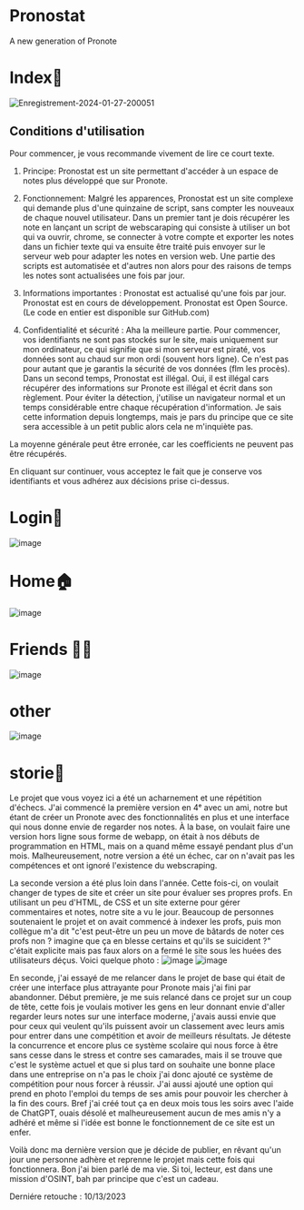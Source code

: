 # Pronostat
A new generation of Pronote
# Index📂
![Enregistrement-2024-01-27-200051](https://github.com/SaturnXIII/Pronostat/assets/110695125/a0311389-f363-4994-98de-884e844d8fcc)


## Conditions d'utilisation
Pour commencer, je vous recommande vivement de lire ce court texte.
1. Principe: Pronostat est un site permettant d'accéder à un espace de notes plus développé que sur Pronote.

2. Fonctionnement: Malgré les apparences, Pronostat est un site complexe qui demande plus d'une quinzaine de script, sans compter les nouveaux de chaque nouvel utilisateur. Dans un premier tant je dois récupérer les note en lançant un script de webscaraping qui consiste à utiliser un bot qui va ouvrir, chrome, se connecter à votre compte et exporter les notes dans un fichier texte qui va ensuite être traité puis envoyer sur le serveur web pour adapter les notes en version web. Une partie des scripts est automatisée et d'autres non alors pour des raisons de temps les notes sont actualisées une fois par jour.

3. Informations importantes : Pronostat est actualisé qu'une fois par jour. Pronostat est en cours de développement. Pronostat est Open Source. (Le code en entier est disponible sur GitHub.com)

4. Confidentialité et sécurité : Aha la meilleure partie. Pour commencer, vos identifiants ne sont pas stockés sur le site, mais uniquement sur mon ordinateur, ce qui signifie que si mon serveur est piraté, vos données sont au chaud sur mon ordi (souvent hors ligne). Ce n'est pas pour autant que je garantis la sécurité de vos données (flm les procès). Dans un second temps, Pronostat est illégal. Oui, il est illégal cars récupérer des informations sur Pronote est illégal et écrit dans son règlement. Pour éviter la détection, j'utilise un navigateur normal et un temps considérable entre chaque récupération d'information. Je sais cette information depuis longtemps, mais je pars du principe que ce site sera accessible à un petit public alors cela ne m'inquiète pas.

La moyenne générale peut être erronée, car les coefficients ne peuvent pas être récupérés.

En cliquant sur continuer, vous acceptez le fait que je conserve vos identifiants et vous adhérez aux décisions prise ci-dessus.

# Login🔑
![image](https://github.com/SaturnXIII/Pronostat/assets/110695125/962d9282-6f21-4aba-abad-e43af1696433)

# Home🏠
![image](https://github.com/SaturnXIII/Pronostat/assets/110695125/e327b0df-c08a-4e0c-97f9-2ab25a43e91f)

# Friends 😶‍🌫️
![image](https://github.com/SaturnXIII/Pronostat/assets/110695125/c3a35a42-06f7-4cbb-9dfc-e6d9bc20570e)

# other
![image](https://github.com/SaturnXIII/Pronostat/assets/110695125/392b6115-01b0-4002-8c5b-46c8de9430ba)

# storie📖
Le projet que vous voyez ici a été un acharnement et une répétition d'échecs. J'ai commencé la première version en 4ᵉ avec un ami, notre but étant de créer un Pronote avec des fonctionnalités en plus et une interface qui nous donne envie de regarder nos notes. À la base, on voulait faire une version hors ligne sous forme de webapp, on était à nos débuts de programmation en HTML, mais on a quand même essayé pendant plus d'un mois. Malheureusement, notre version a été un échec, car on n'avait pas les compétences et ont ignoré l'existence du webscraping.

La seconde version a été plus loin dans l'année. Cette fois-ci, on voulait changer de types de site et créer un site pour évaluer ses propres profs. En utilisant un peu d'HTML, de CSS et un site externe pour gérer commentaires et notes, notre site a vu le jour. Beaucoup de personnes soutenaient le projet et on avait commencé à indexer les profs, puis mon collègue m'a dit "c'est peut-être un peu un move de bâtards de noter ces profs non ? imagine que ça en blesse certains et qu'ils se suicident ?" c'était explicite mais pas faux alors on a fermé le site sous les huées des utilisateurs déçus.
Voici quelque photo : 
![image](https://github.com/SaturnXIII/Pronostat/assets/110695125/29df7c2b-acb3-4b94-b0eb-88214b5651ef)
![image](https://github.com/SaturnXIII/Pronostat/assets/110695125/14864f30-4c30-4d1e-9f24-ebd97f0e984d)


En seconde, j'ai essayé de me relancer dans le projet de base qui était de créer une interface plus attrayante pour Pronote mais j'ai fini par abandonner. Début première, je me suis relancé dans ce projet sur un coup de tête, cette fois je voulais motiver les gens en leur donnant envie d'aller regarder leurs notes sur une interface moderne, j'avais aussi envie que pour ceux qui veulent qu'ils puissent avoir un classement avec leurs amis pour entrer dans une compétition et avoir de meilleurs résultats. Je déteste la concurrence et encore plus ce système scolaire qui nous force à être sans cesse dans le stress et contre ses camarades, mais il se trouve que c'est le système actuel et que si plus tard on souhaite une bonne place dans une entreprise on n'a pas le choix j'ai donc ajouté ce système de compétition pour nous forcer à réussir. J'ai aussi ajouté une option qui prend en photo l'emploi du temps de ses amis pour pouvoir les chercher à la fin des cours. Bref j'ai créé tout ça en deux mois tous les soirs avec l'aide de ChatGPT, ouais désolé et malheureusement aucun de mes amis n'y a adhéré et même si l'idée est bonne le fonctionnement de ce site est un enfer.

Voilà donc ma dernière version que je décide de publier, en rêvant qu'un jour une personne adhère et reprenne le projet mais cette fois qui fonctionnera. Bon j'ai bien parlé de ma vie. Si toi, lecteur, est dans une mission d'OSINT, bah par principe que c'est un cadeau.



Derniére retouche : 10/13/2023
